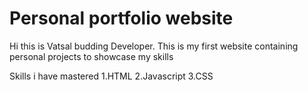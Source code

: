 # Personal portfolio website
Hi this is Vatsal budding Developer. This is my first website containing personal projects to showcase my skills

Skills i have mastered
1.HTML
2.Javascript
3.CSS